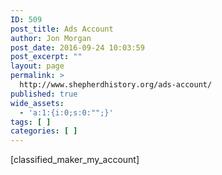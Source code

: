 ```yaml
---
ID: 509
post_title: Ads Account
author: Jon Morgan
post_date: 2016-09-24 10:03:59
post_excerpt: ""
layout: page
permalink: >
  http://www.shepherdhistory.org/ads-account/
published: true
wide_assets:
  - 'a:1:{i:0;s:0:"";}'
tags: [ ]
categories: [ ]
---
```

[classified_maker_my_account]